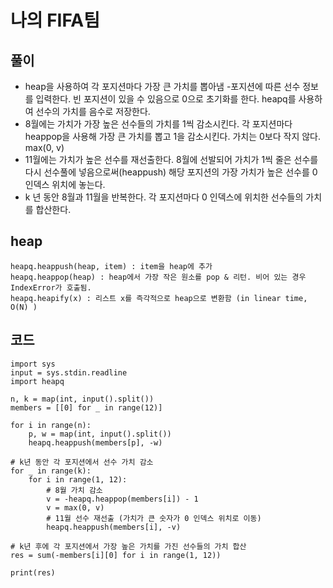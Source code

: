 # 나의 FIFA팀

## 풀이
- heap을 사용하여 각 포지션마다 가장 큰 가치를 뽑아냄
-포지션에 따른 선수 정보를 입력한다.
    빈 포지션이 있을 수 있음으로 0으로 초기화를 한다.
    heapq를 사용하여 선수의 가치를 음수로 저장한다.
- 8월에는 가치가 가장 높은 선수들의 가치를 1씩 감소시킨다.
    각 포지션마다 heappop을 사용해 가장 큰 가치를 뽑고 1을 감소시킨다.
    가치는 0보다 작지 않다. max(0, v)
- 11월에는 가치가 높은 선수를 재선출한다.
    8월에 선발되어 가치가 1씩 줄은 선수를 다시 선수풀에 넣음으로써(heappush) 해당 포지션의 가장 가치가 높은 선수를 0 인덱스 위치에 놓는다.
- k 년 동안 8월과 11월을 반복한다.
    각 포지션마다 0 인덱스에 위치한 선수들의 가치를 합산한다.

## heap
> 
    heapq.heappush(heap, item) : item을 heap에 추가
    heapq.heappop(heap) : heap에서 가장 작은 원소를 pop & 리턴. 비어 있는 경우 IndexError가 호출됨. 
    heapq.heapify(x) : 리스트 x를 즉각적으로 heap으로 변환함 (in linear time, O(N) )



## 코드
```
import sys
input = sys.stdin.readline  
import heapq

n, k = map(int, input().split())
members = [[0] for _ in range(12)] 

for i in range(n):
    p, w = map(int, input().split())  
    heapq.heappush(members[p], -w) 

# k년 동안 각 포지션에서 선수 가치 감소
for _ in range(k):
    for i in range(1, 12):  
        # 8월 가치 감소
        v = -heapq.heappop(members[i]) - 1
        v = max(0, v)
        # 11월 선수 재선출 (가치가 큰 숫자가 0 인덱스 위치로 이동)
        heapq.heappush(members[i], -v)

# k년 후에 각 포지션에서 가장 높은 가치를 가진 선수들의 가치 합산
res = sum(-members[i][0] for i in range(1, 12))

print(res)
```
